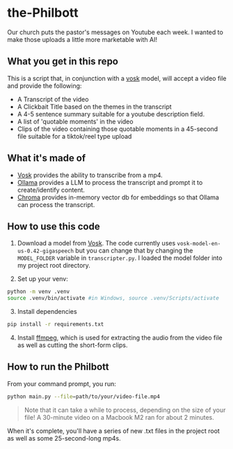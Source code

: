 # the-Philbott
Our church puts the pastor's messages on Youtube each week.  I wanted to make those uploads a little more marketable with AI!

## What you get in this repo
This is a script that, in conjunction with a [vosk](https://github.com/alphacep/vosk-api/) model, will accept a video file and provide the following:

- A Transcript of the video
- A Clickbait Title based on the themes in the transcript
- A 4-5 sentence summary suitable for a youtube description field.
- A list of 'quotable moments' in the video
- Clips of the video containing those quotable moments in a 45-second file suitable for a tiktok/reel type upload

## What it's made of

- [Vosk](https://github.com/alphacep/vosk-api/) provides the ability to transcribe from a mp4.
- [Ollama](https://www.ollama.com) provides a LLM to process the transcript and prompt it to create/identify content.
- [Chroma](https://trychroma.com) provides in-memory vector db for embeddings so that Ollama can process the transcript.

## How to use this code

1. Download a model from [Vosk](https://alphacephei.com/vosk/models).  The code currently uses `vosk-model-en-us-0.42-gigaspeech` but you can change that by changing the `MODEL_FOLDER` variable in `transcripter.py`.  I loaded the model folder into my project root directory.

2. Set up your venv:

```bash
python -m venv .venv
source .venv/bin/activate #in Windows, source .venv/Scripts/activate
```

3. Install dependencies

```bash
pip install -r requirements.txt
```

4. Install [ffmpeg](https://ffmpeg.org/download.html), which is used for extracting the audio from the video file as well as cutting the short-form clips.

## How to run the Philbott

From your command prompt, you run:

```bash
python main.py --file=path/to/your/video-file.mp4
```

> Note that it can take a while to process, depending on the size of your file!  A 30-minute video on a Macbook M2 ran for about 2 minutes.

When it's complete, you'll have a series of new .txt files in the project root as well as some 25-second-long mp4s.